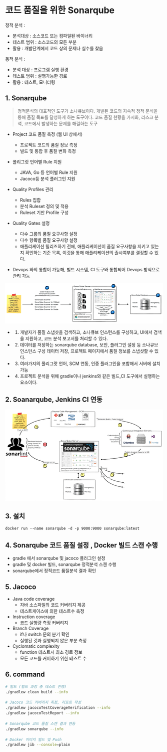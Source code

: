 # 코드 품질을 위한 Sonarqube

정적 분석 :

- 분석대상 : 소스코드 또는 컴파일된 바이너리
- 테스트 범위 : 소스코드의 모든 부분
- 활용 : 개발단계에서 코드 상의 문제나 실수를 찾음

동적 분석 :

- 분석 대상 : 프로그램 실행 환경
- 테스트 범위 : 실행가능한 경로
- 활용 : 테스트, 모니터링

## 1. Sonarqube

> 정적분석의 대표적인 도구가 소나큐브이다. 개발된 코드의 지속적 정적 분석을 통해 품질 목표를 달성하게 하는 도구이다. 코드 품질 현황을 가시화, 리스크 분석, 코드에서 발생하는 문제를 해결하는 도구

- Project 코드 품질 측정 (웹 UI 상에서)

  - 프로젝트 코드의 품질 정보 측정
  - 빌드 및 통합 후 품질 변화 측정

- 폴리그랏 언어별 Rule 지원

  - JAVA, Go 등 언어별 Rule 지원
  - Jacoco등 분석 플러그인 지원

- Quality Profiles 관리

  - Rules 집합
  - 분석 Ruleset 정의 및 적용
  - Ruleset 기반 Profile 구성

- Quality Gates 설정

  - 다수 그룹의 품질 요구사항 설정
  - 다수 항목별 품질 요구사항 설정
  - 애플리케이션 릴리즈하기 전에, 애플리케이션이 품질 요구사항을 지키고 있는지
    확인하는 기준 목록, 이것을 통해 애플리케이션의 출시여부를 결정할 수 있다.

- Devops 와의 통합이 가능해, 빌드 시스템, CI 도구와 통합되어 Devops 방식으로관리 가능

<p align="center">
    <img src="./resource/sonarqube.PNG"/>
</p>

- 1. 개발자가 품질 스냅샷을 검색하고, 소나큐브 인스턴스를 구성하고, UI에서 검색을 지원하고, 코드 분석 보고서를 처리할 수 있다.
- 2. 데이터를 저장하는 sonarqube database, 보안, 플러그인 설정 등 소나큐브 인스턴스 구성 데이터 저장, 프로젝트 페이지에서 품질 정보를 스냅샷할 수 있다.
- 3. 여러가지의 폴리그랏 언어, SCM 연동, 인증 플러그인을 포함해서 서버에 설치 가능
- 4. 프로젝트 분석을 위해 gradle이나 jenkins와 같은 빌드,CI 도구에서 실행하는 요소이다.

## 2. Soanarqube, Jenkins CI 연동

<p align="center">
    <img src="./resource/sonar-jenkins.PNG"/>
</p>

## 3. 설치

```
docker run --name sonarqube -d -p 9000:9000 sonarqube:latest
```

## 4. Sonarqube 코드 품질 설정 , Docker 빌드 스캔 수행

- gradle 에서 sonarqube 및 jacoco 플러그인 설정
- gradle 및 docker 빌드, sonarqube 정적분석 스캔 수행
- sonarqube에서 정적코드 품질분석 결과 확인

## 5. Jacoco

- Java code coverage
  - 자바 소스파일의 코드 커버리지 제공
  - 테스트케이스에 의한 테스트수 측정
- Instruction coverage
  - 코드 실행량 측정 커버리지
- Branch Coverage
  - if나 switch 문의 분기 확인
  - 실행된 것과 실행되지 않은 부분 측정
- Cyclomatic complexity
  - function 테스트시 최소 경로 정보
  - 모든 코드를 커버하기 위한 테스트 수

## 6. command

```sh
# 빌드 (빌드 과정 중 테스트 진행)
./gradlew clean build --info

# Jacoco 코드 커버리지 측정, 리포트 작성
./gradlew jacocoTestCoverageVerification --info
./gradlew jacocoTestReport --info

# Sonarqube 코드 품질 스캔 결과 연동
./gradlew sonarqube --info

# Docker 이미지 빌드 및 Push
./gradlew jib --console=plain
```
